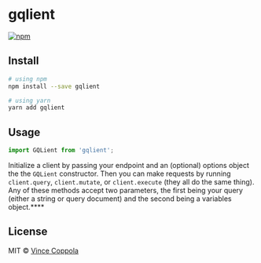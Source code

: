 # gqlient

[![npm](https://img.shields.io/npm/v/gqlient.svg)](https://www.npmjs.com/package/gqlient)

## Install

```sh
# using npm
npm install --save gqlient

# using yarn
yarn add gqlient
```

## Usage

```ts
import GQLient from 'gqlient';
```

Initialize a client by passing your endpoint and an (optional) options object the the `GQLient` constructor. Then you can make requests by running `client.query`, `client.mutate`, or `client.execute` (they all do the same thing). Any of these methods accept two parameters, the first being your query (either a string or query document) and the second being a variables object.****

## License

MIT © [Vince Coppola](https://github.com/vincecoppola)
